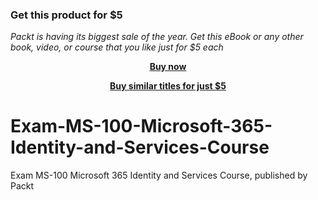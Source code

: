 
### Get this product for $5

<i>Packt is having its biggest sale of the year. Get this eBook or any other book, video, or course that you like just for $5 each</i>


<b><p align='center'>[Buy now](https://packt.link/9781801811439)</p></b>


<b><p align='center'>[Buy similar titles for just $5](https://subscription.packtpub.com/search)</p></b>


# Exam-MS-100-Microsoft-365-Identity-and-Services-Course
Exam MS-100 Microsoft 365 Identity and Services Course, published by Packt

